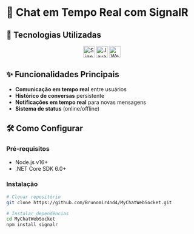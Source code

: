 # 💬 Chat em Tempo Real com SignalR
## 🚀 Tecnologias Utilizadas

<div align="center">
  <img src="https://img.shields.io/badge/SignalR-5C2D91?style=for-the-badge&logo=.net&logoColor=white" height="30" alt="SignalR">
  <img src="https://img.shields.io/badge/JavaScript-F7DF1E?style=for-the-badge&logo=javascript&logoColor=black" height="30" alt="JavaScript">
  <img src="https://img.shields.io/badge/WebSocket-010101?style=for-the-badge&logo=websocket&logoColor=white" height="30" alt="WebSocket">
</div>

## ✨ Funcionalidades Principais

- **Comunicação em tempo real** entre usuários
- **Histórico de conversas** persistente
- **Notificações em tempo real** para novas mensagens
- **Sistema de status** (online/offline)

## 🛠️ Como Configurar

### Pré-requisitos
- Node.js v16+
- .NET Core SDK 6.0+

### Instalação
```bash
# Clonar repositório
git clone https://github.com/Brunomir4nd4/MyChatWebSocket.git

# Instalar dependências
cd MyChatWebSocket
npm install signalr
